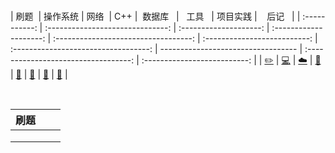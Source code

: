 <br>

|  刷题&nbsp;   |             操作系统             |       网络&nbsp;       |          C++           |       &nbsp;数据库&nbsp;&nbsp;       | &nbsp;&nbsp;工具&nbsp;&nbsp; |               项目实践               | &nbsp;&nbsp;&nbsp;后记&nbsp;&nbsp; |
| :-----------: | :------------------------------: | :--------------------: | :--------------------: | :----------------------------------: | :--------------------------: | :----------------------------------: | ---------------------------------- | :----------------------------------: | :--------------------------: |
| [:pencil2:]() | [:computer:](#computer-操作系统) | [:cloud:](#cloud-网络) | [:art:](#art-面向对象) | [:floppy_disk:](#floppy_disk-数据库) |   [:wrench:](#wrench-工具)   | [:watermelon:](#watermelon-编码实践) | [:memo:](#memo-后记)               |

<br>

| 刷题 |      |      |
| ---- | ---- | ---- |
|      |      |      |
|      |      |      |
|      |      |      |


